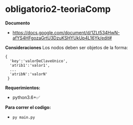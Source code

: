 # obligatorio2-teoriaComp 
 
 **Documento**
-  https://docs.google.com/document/d/1ZLt534HwN-afYS4HFgozaGrtU3DzuKSHYUkUp4L16Yk/edit#

**Consideraciones**
Los nodos deben ser objetos de la forma:
	

    {
      'key':'valorDeClaveUnico', 
      'atrib1':'valor1',
      ... 
      'atribN':'valorN'
     }

 **Requerimientos:**
 - python3.6+✅

 **Para correr el codigo:** 
 - `py main.py`

